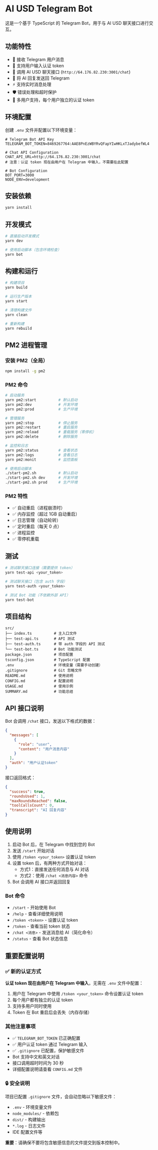 # AI USD Telegram Bot

这是一个基于 TypeScript 的 Telegram Bot，用于与 AI USD 聊天接口进行交互。

## 功能特性

- 🤖 接收 Telegram 用户消息
- 🔑 支持用户输入认证 token
- 🔗 调用 AI USD 聊天接口 (`http://64.176.82.230:3001/chat`)
- 📱 将 AI 回复发送回 Telegram
- ⚡ 支持实时消息处理
- 🛡️ 错误处理和超时保护
- 👥 多用户支持，每个用户独立的认证 token

## 环境配置

创建 `.env` 文件并配置以下环境变量：

```env
# Telegram Bot API Key
TELEGRAM_BOT_TOKEN=8469267764:AAE8PnEzWBYRvQFapYIwHKLxTJadybefWL4

# Chat API Configuration
CHAT_API_URL=http://64.176.82.230:3001/chat
# 注意：认证 token 现在由用户在 Telegram 中输入，不需要在此配置

# Bot Configuration
BOT_PORT=3000
NODE_ENV=development
```

## 安装依赖

```bash
yarn install
```

## 开发模式

```bash
# 直接启动开发模式
yarn dev

# 使用启动脚本（包含环境检查）
yarn bot
```

## 构建和运行

```bash
# 构建项目
yarn build

# 运行生产版本
yarn start

# 清理构建文件
yarn clean

# 重新构建
yarn rebuild
```

## PM2 进程管理

### 安装 PM2（全局）
```bash
npm install -g pm2
```

### PM2 命令

```bash
# 启动服务
yarn pm2:start          # 默认启动
yarn pm2:dev            # 开发环境
yarn pm2:prod           # 生产环境

# 管理服务
yarn pm2:stop           # 停止服务
yarn pm2:restart        # 重启服务
yarn pm2:reload         # 重载服务（零停机）
yarn pm2:delete         # 删除服务

# 监控和日志
yarn pm2:status         # 查看状态
yarn pm2:logs           # 查看日志
yarn pm2:monit          # 监控面板

# 使用启动脚本
./start-pm2.sh          # 默认启动
./start-pm2.sh dev      # 开发环境
./start-pm2.sh prod     # 生产环境
```

### PM2 特性

- ✅ 自动重启（进程崩溃时）
- ✅ 内存监控（超过 1GB 自动重启）
- ✅ 日志管理（自动轮转）
- ✅ 定时重启（每天 0 点）
- ✅ 进程监控
- ✅ 零停机重载

## 测试

```bash
# 测试聊天接口连接（需要提供 token）
yarn test-api <your_token>

# 测试聊天接口（包含 auth 字段）
yarn test-auth <your_token>

# 测试 Bot 功能（不依赖外部 API）
yarn test-bot
```

## 项目结构

```
src/
├── index.ts          # 主入口文件
├── test-api.ts       # API 测试
├── test-auth.ts      # 带 auth 字段的 API 测试
└── test-bot.ts       # Bot 功能测试
package.json          # 项目配置
tsconfig.json         # TypeScript 配置
.env                  # 环境变量（需要手动创建）
.gitignore            # Git 忽略文件
README.md             # 使用说明
CONFIG.md             # 配置说明
USAGE.md              # 使用示例
SUMMARY.md            # 功能总结
```

## API 接口说明

Bot 会调用 `/chat` 接口，发送以下格式的数据：

```json
{
  "messages": [
    {
      "role": "user",
      "content": "用户消息内容"
    }
  ],
  "auth": "用户认证token"
}
```

接口返回格式：

```json
{
  "success": true,
  "roundsUsed": 1,
  "maxRoundsReached": false,
  "toolCallsCount": 0,
  "transcript": "AI 回复内容"
}
```

## 使用说明

1. 启动 Bot 后，在 Telegram 中找到您的 Bot
2. 发送 `/start` 开始对话
3. 使用 `/token <your_token>` 设置认证 token
4. 设置 token 后，有两种方式开始对话：
   - 方式1：直接发送任何消息与 AI 对话
   - 方式2：使用 `/chat <消息内容>` 命令
5. Bot 会调用 AI 接口并返回回复

### Bot 命令

- `/start` - 开始使用 Bot
- `/help` - 查看详细使用说明
- `/token <token>` - 设置认证 token
- `/token` - 查看当前 token 状态
- `/chat <消息>` - 发送消息给 AI（简化命令）
- `/status` - 查看 Bot 状态信息

## 重要配置说明

### ✅ 新的认证方式

**认证 token 现在由用户在 Telegram 中输入**，无需在 `.env` 文件中配置：

1. 用户在 Telegram 中使用 `/token <your_token>` 命令设置认证 token
2. 每个用户都有独立的认证 token
3. 支持多用户同时使用
4. Token 在 Bot 重启后会丢失（内存存储）

### 其他注意事项

- ✅ `TELEGRAM_BOT_TOKEN` 已正确配置
- ✅ 用户认证 token 通过 Telegram 输入
- ✅ `.gitignore` 已配置，保护敏感文件
- Bot 支持中文和英文对话
- 接口调用超时时间为 30 秒
- 详细配置说明请查看 `CONFIG.md` 文件

### 🔒 安全说明

项目已配置 `.gitignore` 文件，会自动忽略以下敏感文件：
- `.env` - 环境变量文件
- `node_modules/` - 依赖包
- `dist/` - 构建输出
- `*.log` - 日志文件
- IDE 配置文件等

**重要**：请确保不要将包含敏感信息的文件提交到版本控制中。

